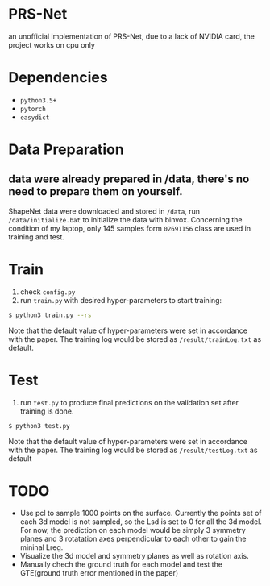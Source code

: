 # PRS-Net

an unofficial implementation of PRS-Net, due to a lack of NVIDIA card, the project works on cpu only

# Dependencies
- `python3.5+`
- `pytorch`
- `easydict`


# Data Preparation
## data were already prepared in /data, there's no need to prepare them on yourself.

ShapeNet data were downloaded and stored in `/data`, run `/data/initialize.bat` to initialize the data with binvox. Concerning the condition of my laptop, only 145 samples form `02691156` class are used in training and test.

# Train
1. check `config.py`
2. run `train.py` with desired hyper-parameters to start training:
```bash
$ python3 train.py --rs
```
Note that the default value of hyper-parameters were set in accordance with the paper. The training log would be stored as `/result/trainLog.txt` as default.



# Test
1. run `test.py` to produce final predictions on the validation set after training is done.
```bash
$ python3 test.py
```
Note that the default value of hyper-parameters were set in accordance with the paper. The training log would be stored as `/result/testLog.txt` as default

# TODO
- Use pcl to sample 1000 points on the surface. Currently the points set of each 3d model is not sampled, so the Lsd is set to 0 for all the 3d model. For now, the prediction on each model would be simply 3 symmetry planes and 3 rotatation axes perpendicular to each other to gain the mininal Lreg.
- Visualize the 3d model and symmetry planes as well as rotation axis.
- Manually chech the ground truth for each model and test the GTE(ground truth error mentioned in the paper)


